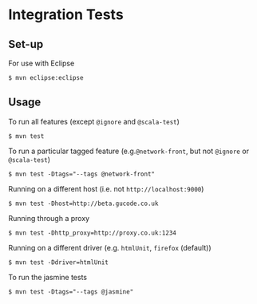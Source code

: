 Integration Tests
=================

Set-up
------

For use with Eclipse

    $ mvn eclipse:eclipse

Usage
-----

To run all features (except `@ignore` and `@scala-test`)

	$ mvn test

To run a particular tagged feature (e.g.`@network-front`, but not `@ignore` or `@scala-test`)

	$ mvn test -Dtags="--tags @network-front"

Running on a different host (i.e. not `http://localhost:9000`)

 	$ mvn test -Dhost=http://beta.gucode.co.uk

Running through a proxy

 	$ mvn test -Dhttp_proxy=http://proxy.co.uk:1234

Running on a different driver (e.g. `htmlUnit`, `firefox` (default))

    $ mvn test -Ddriver=htmlUnit
     	
To run the jasmine tests

	$ mvn test -Dtags="--tags @jasmine"